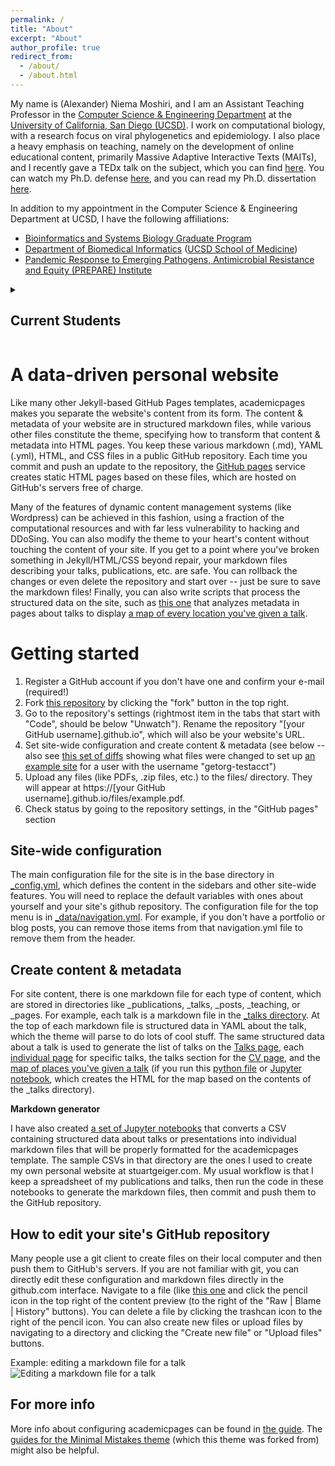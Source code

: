 ```yaml
---
permalink: /
title: "About"
excerpt: "About"
author_profile: true
redirect_from: 
  - /about/
  - /about.html
---
```


My name is (Alexander) Niema Moshiri, and I am an Assistant Teaching Professor in the [Computer Science & Engineering Department](https://cse.ucsd.edu/) at the [University of California, San Diego (UCSD)](https://ucsd.edu/). I work on computational biology, with a research focus on viral phylogenetics and epidemiology. I also place a heavy emphasis on teaching, namely on the development of online educational content, primarily Massive Adaptive Interactive Texts (MAITs), and I recently gave a TEDx talk on the subject, which you can find [here](https://youtu.be/5JKgUoY9pTg). You can watch my Ph.D. defense [here](http://bit.ly/niema-phd-defense), and you can read my Ph.D. dissertation [here](https://escholarship.org/uc/item/62s7q92d).

In addition to my appointment in the Computer Science & Engineering Department at UCSD, I have the following affiliations:
* [Bioinformatics and Systems Biology Graduate Program](https://bioinformatics.ucsd.edu/)
* [Department of Biomedical Informatics](http://dbmi.ucsd.edu/) ([UCSD School of Medicine](https://medschool.ucsd.edu/))
* [Pandemic Response to Emerging Pathogens, Antimicrobial Resistance and Equity (PREPARE) Institute](https://prepare.ucsd.edu/)

<details>
<summary><h2>Current Students</h2></summary>
<ul style="font-size:0.75em">
<li><a href="https://www.linkedin.com/in/anniejiaqiliu/" target="_blank"><b>Annie Liu</b></a> — Undergraduate Regents Scholar (2021-2022)</li>
<li><a href="http://cseweb.ucsd.edu/~bkhalegh/" target="_blank"><b>Behnam Khaleghi</b></a> — Ph.D. Student (Advisor: <a href="https://cseweb.ucsd.edu/~trosing/" target="_blank">Tajana Šimunić Rosing</a>) (2019-Present)</li>
<li><a href="https://www.linkedin.com/in/derek-jones-20212b52/" target="_blank"><b>Derek Jones</b></a> — Ph.D. Student (Advisor: <a href="https://cseweb.ucsd.edu/~trosing/" target="_blank">Tajana Šimunić Rosing</a>) (2020-Present)</li>
<li><a href="https://www.linkedin.com/in/grant-cheng-52171b205/" target="_blank"><b>Grant Cheng</b></a> — Undergraduate Regents Scholar (2021-2022)</li>
<li><a href="https://scholar.google.com/citations?user=OKyN6OIAAAAJ" target="_blank"><b>Isaac Shamie</b></a> — Ph.D. Student (Advisor: <a href="http://lewislab.ucsd.edu/n/" target="_blank">Nathan Lewis</a>) (2019-Present)</li>
<li><a href="https://tycheyoung.github.io/" target="_blank"><b>Jaeyoung Kang</b></a> — Ph.D. Student (Advisor: <a href="https://cseweb.ucsd.edu/~trosing/" target="_blank">Tajana Šimunić Rosing</a>) (2019-Present)</li>
<li><a href="https://www.linkedin.com/in/jennifer-havens-a051ab11a" target="_blank"><b>Jennifer Havens</b></a> — Ph.D. Student (Advisor: <a href="https://profiles.ucsd.edu/joel.wertheim" target="_blank">Joel Wertheim</a>) (2021-Present)</li>
<li><a href="https://medschool.ucsd.edu/som/dbmi/people/students/Pages/Jonathan-Pekar.aspx" target="_blank"><b>Jonathan Pekar</b></a> — Ph.D. Student (Advisor: <a href="https://profiles.ucsd.edu/joel.wertheim" target="_blank">Joel Wertheim</a>) (2019-Present)</li>
<li><a href="http://crossboy.xyz/" target="_blank"><b>Josh Cross</b></a> — Undergraduate Researcher (2021-2022)</li>
<li><a href="http://acsweb.ucsd.edu/~j1morris/" target="_blank"><b>Justin Morris</b></a> — Ph.D. Student (Advisor: <a href="https://cseweb.ucsd.edu/~trosing/" target="_blank">Tajana Šimunić Rosing</a>) (2019-Present)</li>
<li><a href="https://kizhikevich.github.io/" target="_blank"><b>Katherine Izhikevich</b></a> — Undergraduate Researcher (2021-Present)</li>
<li><a href="https://www.linkedin.com/in/katelyn-chu-110a92202/" target="_blank"><b>Katy Chu</b></a> — <a href="https://sfp.caltech.edu/undergraduate-research/programs/surf" target="_blank">Caltech Summer Undergraduate Research Fellowships (SURF) Trainee</a> (2022)</li>
<li><a href="https://liangdeli.github.io/" target="_blank"><b>Liangde Li</b></a> — M.S. Student (Advisor: <a href="https://cseweb.ucsd.edu/~arunkk/" target="_blank">Arun Kumar</a>) (2021-Present)</li>
<li><a href="https://stormhub.io/" target="_blank"><b>Matei-Alexandru Gărduș</b></a> — Undergraduate Researcher (2022)</li>
<li><a href="https://minxuanz.weebly.com/" target="_blank"><b>Minxuan Zhou</b></a> — Ph.D. Student (Advisor: <a href="https://cseweb.ucsd.edu/~trosing/" target="_blank">Tajana Šimunić Rosing</a>) (2019-Present)</li>
<li><a href="https://www.linkedin.com/in/rachel-kunowski" target="_blank"><b>Rachel Kunowski</b></a> — Undergraduate Researcher (Primary Advisor: Natasha Martin) (2021-Present)</li>
</ul>
</details>


A data-driven personal website
======
Like many other Jekyll-based GitHub Pages templates, academicpages makes you separate the website's content from its form. The content & metadata of your website are in structured markdown files, while various other files constitute the theme, specifying how to transform that content & metadata into HTML pages. You keep these various markdown (.md), YAML (.yml), HTML, and CSS files in a public GitHub repository. Each time you commit and push an update to the repository, the [GitHub pages](https://pages.github.com/) service creates static HTML pages based on these files, which are hosted on GitHub's servers free of charge.

Many of the features of dynamic content management systems (like Wordpress) can be achieved in this fashion, using a fraction of the computational resources and with far less vulnerability to hacking and DDoSing. You can also modify the theme to your heart's content without touching the content of your site. If you get to a point where you've broken something in Jekyll/HTML/CSS beyond repair, your markdown files describing your talks, publications, etc. are safe. You can rollback the changes or even delete the repository and start over -- just be sure to save the markdown files! Finally, you can also write scripts that process the structured data on the site, such as [this one](https://github.com/academicpages/academicpages.github.io/blob/master/talkmap.ipynb) that analyzes metadata in pages about talks to display [a map of every location you've given a talk](https://academicpages.github.io/talkmap.html).

Getting started
======
1. Register a GitHub account if you don't have one and confirm your e-mail (required!)
1. Fork [this repository](https://github.com/academicpages/academicpages.github.io) by clicking the "fork" button in the top right. 
1. Go to the repository's settings (rightmost item in the tabs that start with "Code", should be below "Unwatch"). Rename the repository "[your GitHub username].github.io", which will also be your website's URL.
1. Set site-wide configuration and create content & metadata (see below -- also see [this set of diffs](http://archive.is/3TPas) showing what files were changed to set up [an example site](https://getorg-testacct.github.io) for a user with the username "getorg-testacct")
1. Upload any files (like PDFs, .zip files, etc.) to the files/ directory. They will appear at https://[your GitHub username].github.io/files/example.pdf.  
1. Check status by going to the repository settings, in the "GitHub pages" section

Site-wide configuration
------
The main configuration file for the site is in the base directory in [_config.yml](https://github.com/academicpages/academicpages.github.io/blob/master/_config.yml), which defines the content in the sidebars and other site-wide features. You will need to replace the default variables with ones about yourself and your site's github repository. The configuration file for the top menu is in [_data/navigation.yml](https://github.com/academicpages/academicpages.github.io/blob/master/_data/navigation.yml). For example, if you don't have a portfolio or blog posts, you can remove those items from that navigation.yml file to remove them from the header. 

Create content & metadata
------
For site content, there is one markdown file for each type of content, which are stored in directories like _publications, _talks, _posts, _teaching, or _pages. For example, each talk is a markdown file in the [_talks directory](https://github.com/academicpages/academicpages.github.io/tree/master/_talks). At the top of each markdown file is structured data in YAML about the talk, which the theme will parse to do lots of cool stuff. The same structured data about a talk is used to generate the list of talks on the [Talks page](https://academicpages.github.io/talks), each [individual page](https://academicpages.github.io/talks/2012-03-01-talk-1) for specific talks, the talks section for the [CV page](https://academicpages.github.io/cv), and the [map of places you've given a talk](https://academicpages.github.io/talkmap.html) (if you run this [python file](https://github.com/academicpages/academicpages.github.io/blob/master/talkmap.py) or [Jupyter notebook](https://github.com/academicpages/academicpages.github.io/blob/master/talkmap.ipynb), which creates the HTML for the map based on the contents of the _talks directory).

**Markdown generator**

I have also created [a set of Jupyter notebooks](https://github.com/academicpages/academicpages.github.io/tree/master/markdown_generator
) that converts a CSV containing structured data about talks or presentations into individual markdown files that will be properly formatted for the academicpages template. The sample CSVs in that directory are the ones I used to create my own personal website at stuartgeiger.com. My usual workflow is that I keep a spreadsheet of my publications and talks, then run the code in these notebooks to generate the markdown files, then commit and push them to the GitHub repository.

How to edit your site's GitHub repository
------
Many people use a git client to create files on their local computer and then push them to GitHub's servers. If you are not familiar with git, you can directly edit these configuration and markdown files directly in the github.com interface. Navigate to a file (like [this one](https://github.com/academicpages/academicpages.github.io/blob/master/_talks/2012-03-01-talk-1.md) and click the pencil icon in the top right of the content preview (to the right of the "Raw | Blame | History" buttons). You can delete a file by clicking the trashcan icon to the right of the pencil icon. You can also create new files or upload files by navigating to a directory and clicking the "Create new file" or "Upload files" buttons. 

Example: editing a markdown file for a talk
![Editing a markdown file for a talk](/images/editing-talk.png)

For more info
------
More info about configuring academicpages can be found in [the guide](https://academicpages.github.io/markdown/). The [guides for the Minimal Mistakes theme](https://mmistakes.github.io/minimal-mistakes/docs/configuration/) (which this theme was forked from) might also be helpful.
